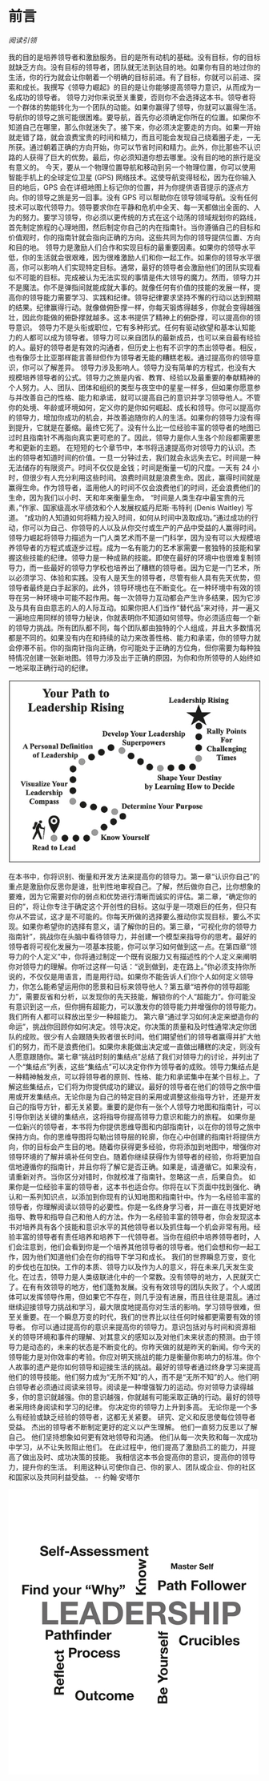 # 前言

*阅读引领*

我的目的是培养领导者和激励服务。目的是所有动机的基础。没有目标，你的目标就缺乏方向。没有目标的领导者，团队就无法到达目的地。如果你有目的地过你的生活，你的行为就会让你朝着一个明确的目标前进。有了目标，你就可以前进、探索和成长。我撰写《领导力崛起》的目的是让你能够提高领导力意识，从而成为一名成功的领导者。
领导力对你来说至关重要，否则你不会选择这本书。领导者将一个群体的势能转化为一个团队的动能。如果你赢得了领导，你就可以赢得生活。
导航你的领导之旅可能很困难。要导航，首先你必须确定你所在的位置。如果你不知道自己在哪里，那么你就迷失了。接下来，你必须决定要走的方向。如果一开始就走错了路，就会浪费宝贵的时间和精力，而且可能会发现自己绕着圈子走，一无所获。通过朝着正确的方向开始，你可以节省时间和精力。此外，你比那些不认识路的人获得了巨大的优势。最后，你必须知道你想去哪里。没有目的地的旅行是没有意义的。
今天，要从一个物理位置导航和移动到另一个物理位置，你可以使用智能手机上的全球定位卫星 (GPS) 网络技术。这使导航变得轻松，因为在你输入目的地后，GPS 会在详细地图上标记你的位置，并为你提供语音提示的逐点方向。你的领导之旅是另一回事。没有 GPS 可以帮助你在领导领域导航。没有任何技术可以取代领导力。领导要求你在平静和危机中全天、每一天都做出全面的、人为的努力。要学习领导，你必须以更传统的方式在这个动荡的领域规划你的路线，首先制定旅程的心理地图，然后制定你自己的内在指南针。当你遵循自己的目标和价值观时，你的指南针就会指向正确的方向。这些共同为你的领导提供位置、方向和目的地。
领导力是激励人们合作和实现目标的最重要因素。如果你的领导水平低，你的生活就会很艰难，因为很难激励人们和你一起工作。如果你的领导水平很高，你可以影响人们实现特定目标。通常，最好的领导者会激励他们的团队实现看似不可能的目标。完成被认为无法实现的事情是伟大领导的魔力。然而，领导力并不是魔法。你不是弹指间就能成就大事的。就像任何有价值的技能的发展一样，提高你的领导能力需要学习、实践和纪律。领导纪律要求坚持不懈的行动以达到预期的结果。纪律赢得行动。就像做俯卧撑一样，你每天锻炼得越多，你就会变得越强壮，因此你能做的俯卧撑就越多。这本书提供了精神上的俯卧撑，可以提高你的领导意识。
领导力不是头衔或职位，它有多种形式。任何有驱动欲望和基本认知能力的人都可以成为领导者。领导力可以来自团队的最新成员，也可以来自最有经验的人。最好的领导者是有效的沟通者，但历史上也有不识字的杰出领导者。相反，也有像莎士比亚那样能言善辩但作为领导者无能的糟糕老板。通过提高你的领导意识，你可以了解差异。
领导力涉及影响人。领导力没有简单的方程式，也没有大规模培养领导者的公式。领导力之旅是内省、教育、经验以及最重要的奉献精神的个人努力。人、团队、团体和组织的类型与夜空中的星星一样多，但如果你愿意参与并改善自己的性格、能力和承诺，就可以提高自己的意识并学习领导他人。不管你的处境、年龄或环境如何，定义你的是你如何崛起、成长和领导。你可以提高你的领导力，增加你成功的机会，并改善追随你的人的生活。如果你的领导力没有得到提升，它就是在萎缩。最终它死了。没有什么比一位经验丰富的领导者的地图已过时且指南针不再指向真实更可悲的了。因此，领导力是你人生各个阶段都需要思考和更新的主题。
在短短的七个章节中，本书将迅速提高你对领导力的认识。杰出的领导者知道时间的价值。一旦一分钟过去，我们就会永远失去它。时间是一种无法储存的有限资产。时间不仅仅是金钱；时间是衡量一切的尺度。一天有 24 小时，但很少有人充分利用这些时间。浪费时间就是浪费生命。因此，赢得时间就是赢得生命。作为领导者，滥用他人的时间不仅会浪费他们的时间，还会浪费他们的生命，因为我们以小时、天和年来衡量生命。 “时间是人类生存中最宝贵的元素，”作家、国家级高水平绩效和个人发展权威丹尼斯·韦特利 (Denis Waitley) 写道。 “成功的人知道如何将精力投入时间，如何从时间中汲取成功。”通过成功的行动，你可以为自己、你领导的人以及从你交付或生产的产品中受益的人赢得时间。
领导力崛起将领导力描述为一门人类艺术而不是一门科学，因为没有可以大规模培养领导者的方程式或逐步过程。成为一名有能力的艺术家需要一套独特的技能和掌握这些技能的纪律。领导力是一种成熟的技能。即使在最好的环境中也很难复制领导力，而一些最好的领导力学校也培养出了糟糕的领导者。因为它是一门艺术，所以必须学习、体验和实践。没有人是天生的领导者，尽管有些人具有先天优势，但领导者最终是白手起家的。此外，领导环境也在不断变化。在一种环境中有效的领导在另一种环境中可能不起作用。每一次领导力互动都会产生许多结果，因为它涉及与具有自由意志的人的人际互动。如果你把人们当作“替代品”来对待，并一遍又一遍地应用同样的领导力秘诀，你就表明你不知道如何领导。你必须适应每一个新的领导力挑战。所有团队都不同，每个团队都由独特的个人组成，并且大多数情况都是不同的。如果没有内在和持续的动力来改善性格、能力和承诺，你的领导力就会停滞不前。你的指南针指向正确，你可能处于正确的方位角，但你需要为每种独特情况创建一张新地图。领导力涉及出于正确的原因，为你和你所领导的人始终如一地采取正确行动的纪律。

![](./images/0-2.png)

在本书中，你将识别、衡量和开发方法来提高你的领导力。第一章“认识你自己”的重点是激励你反思你是谁，批判性地审视自己。了解，然后做你自己，比你想象的要难，因为它需要对你的弱点和优势进行清晰而诚实的评估。第二章，“确定你的目的”，将让你专注于确定这个开创性的目标。这似乎是一项艰巨的任务，但只有你从不尝试，这才是不可能的。你每天所做的选择要么推动你实现目标，要么不实现。如果你希望你的选择有意义，请了解你的目的。第三章，“可视化你的领导力指南针”，挑战你在头脑中看待领导力，并创建一个模型来指导你的思考。最好的领导者将可视化发展为一项基本技能，你可以学习如何做到这一点。在第四章“领导力的个人定义”中，你将通过制定一个既有说服力又有描述性的个人定义来阐明你对领导力的理解。你听过这样一句话：“说到做到，走在路上。”你必须支持你所说的，不仅仅是用语言，而是用行动。如果你不能告诉人们你个人如何定义领导力，你怎么能希望运用你的愿景和目标来领导他人？第五章“培养你的领导超能力”，需要反省和分析，以发现你的先天技能，解锁你的个人“超能力”。你可能没有意识到这一点，但你拥有超能力，可以激发你的领导能力并增强你的领导能力。我们所有人都可以释放出至少一种超能力。
第六章“通过学习如何决定来塑造你的命运”，挑战你回顾你如何决定。领导决定。你决策的质量和及时性通常决定你团队的成败。很少有人会跟随失败者很长时间。他们期望他们的领导者赢得并扩大他们的努力，而不是浪费他们。如果你未能做出决定或一直做出糟糕的决定，则没有人愿意跟随你。第七章“挑战时刻的集结点”总结了我们对领导力的讨论，并列出了一个“集结点”列表，这些“集结点”可以决定你作为领导者的成败。领导力集结点是一种精神触发点，可以将领导者的原则、性格、能力和承诺集中在某个目标上。了解这些集结点，它们将为你提供成功的建议。最好的领导者在他们的领导之旅中借用或开发集结点。无论你是为自己的特定目的采用或调整这些指导方针，还是开发自己的指导方针，都无关紧要。重要的是你有一张个人领导力地图和指南针，可以引导你到达关键的集结点，这将指导你提高领导力意识和能力的旅程。
如果你是一位新兴的领导者，本书将为你提供思维导图和内部指南针，以在你的领导之旅中保持方向。你的思维导图将勾勒出领导层的轮廓，你在心中创建的指南针将提供方向，你的目标会产生目的地。随着你获得更多经验，你将添加到地图中，增强你对领导环境的了解并填补任何空白。随着你继续获得作为领导者的经验，你将更加自信地遵循你的指南针，并且你将了解它是否正确。如果是，请遵循它。如果没有，请重新对齐。当你区分对错时，你就校准了指南针。忽略这一点，后果自负。
如果你是一位经验丰富的领导者，这本书也适合你。你将在以下页面中找到强化、确认和一系列知识点，以添加到你现有的认知地图和指南针中。作为一名经验丰富的领导者，你理解阅读以领导的必要性。你是一名终身学习者，并一直在寻找更好地指导、教导和指导自己和他人的方法。作为一名经验丰富的领导者，你会发现这本书对培养具有各个技能和意识水平的其他领导者以及抓住每一个机会非常有用。经验丰富的领导者有责任培养和培养下一代领导者。当你在组织中培养领导者时，人们会注意到，他们会看到你是一个培养其他领导者的领导者。他们会想和你一起工作，因为他们知道他们会在你的指导下学习和成长。
我们的世界瞬息万变，变化的步伐也在加快。工作的本质、领导力以及作为人的意义，将在未来几天发生变化。在过去，领导力是人类级联进化中的一个常数。没有领导的地方，人民就灭亡了。在有有效领导的地方，他们蓬勃发展。没有有效领导的团队失败了。个人或团体可以发挥领导作用，但如果它不存在，则几乎没有进展，而且往往是混乱。通过继续迎接领导力挑战和学习，最大限度地提高你对生活的影响。学习领导很难，但至关重要。在一个瞬息万变的时代，我们的世界比以往任何时候都更需要有效的领导者。
你可以通过提高你的意识来提高你的领导力。意识包括对与时间和资源相关的领导环境和事件的理解、对其意义的感知以及对他们未来状态的预测。由于领导力是动态的，未来的状态是不断变化的。你昨天做的就是昨天的新闻。你今天的领导能力是对你效率的考验。你应对明天挑战的能力是衡量你影响力的标准。你个人故事的遗产是你如何领导和迎接生活的挑战。最好的领导者通过终身学习来提高他们的领导技能。他们努力成为“无所不知”的人，而不是“无所不知”的人。他们明白领导者必须通过阅读来领导。阅读是一种增强智力的运动。你对领导力读得越多，你的意识就越强。你的意识越强，你就越有可能采取正确的行动。最好的领导者采用终身阅读和学习的纪律。
你决定你的领导力上升到多高。 无论你是一个多么有经验或缺乏经验的领导者，这都无关紧要。 研究、定义和反思使每位领导者受益。 杰出的领导者不断制定更好的定义以产生理解。 他们一直努力反思以了解自己。 他们坚持想象如何更有效地领导和沟通。 他们从每一次失败和每一次成功中学习，从不让失败阻止他们。 在此过程中，他们提高了激励员工的能力，并提高了做出及时、成功决策的技能。 我相信这本书会提高你的意识，提高你的领导力，提升你的生活。 利用这种认可使你自己、你的家人、团队或企业、你的社区和国家以及共同利益受益。
-- 约翰·安塔尔

![](./images/0-3.png)